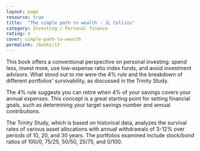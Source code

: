 ```yaml
---
layout: page
resource: true
title:  "The simple path to wealth - JL Collins"
category: Investing / Personal finance
rating: 4
cover: simple-path-to-wealth
permalink: /books/13
---
```

This book offers a conventional perspective on personal investing: spend less, invest more, use low-expense ratio index funds,
and avoid investment advisors. What stood out to me were the 4% rule and the breakdown of different portfolios' survivability,
as discussed in the Trinity Study.

The 4% rule suggests you can retire when 4% of your savings covers your annual expenses. This concept is a great starting point
for setting financial goals, such as determining your target savings number and annual contributions.

The Trinity Study, which is based on historical data, analyzes the survival rates of various asset allocations with annual
withdrawals of 3-12% over periods of 10, 20, and 30 years. The portfolios examined include stock/bond ratios of 100/0, 75/25, 50/50, 25/75, and 0/100.




